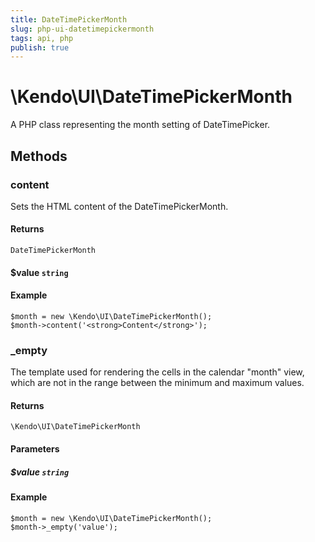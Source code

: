 ```yaml
---
title: DateTimePickerMonth
slug: php-ui-datetimepickermonth
tags: api, php
publish: true
---
```


# \Kendo\UI\DateTimePickerMonth

A PHP class representing the month setting of DateTimePicker.


## Methods

### content

Sets the HTML content of the DateTimePickerMonth.

#### Returns

`DateTimePickerMonth`

#### $value `string`

#### Example

    $month = new \Kendo\UI\DateTimePickerMonth();
    $month->content('<strong>Content</strong>');


### _empty
The template used for rendering the cells in the calendar "month" view, which are not in the range between
the minimum and maximum values.

#### Returns
`\Kendo\UI\DateTimePickerMonth`

#### Parameters

##### $value `string`



#### Example 
    $month = new \Kendo\UI\DateTimePickerMonth();
    $month->_empty('value');

